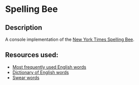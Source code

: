 # Spelling Bee

## Description

A console implementation of the [New York Times Spelling Bee](https://www.nytimes.com/puzzles/spelling-bee "link to NYT spelling bee").

## Resources used:
* [Most frequently used English words](https://www.kaggle.com/datasets/rtatman/english-word-frequency?resource=download "frequently used English words")
* [Dictionary of English words](https://github.com/dwyl/english-words "dictionary of English words")
* [Swear words](https://data.world/natereed/banned-words-list "swear words")
